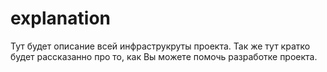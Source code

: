 # explanation
Тут будет описание всей инфраструкруты проекта. Так же тут кратко будет рассказанно про то, как Вы можете помочь разработке проекта.
